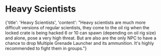 
# Heavy Scientists

{'title': 'Heavy Scientists', 'content': "Heavy scientists are much more difficult versions of regular scientists, they come to the oil rig when the locked crate is being hacked 6 or 10 can spawn (depending on oil rig size) and alone, pose a very high threat. But are also are the only NPC to have a chance to drop Multiple Grenade Launcher and its ammunition. It's highly recommended to fight them in groups."}
